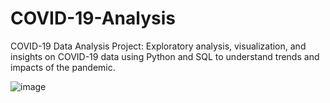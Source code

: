 # COVID-19-Analysis
COVID-19 Data Analysis Project: Exploratory analysis, visualization, and insights on COVID-19 data using Python and SQL to understand trends and impacts of the pandemic.

![image](https://github.com/user-attachments/assets/92c01543-a3ff-437e-ad13-41d2e842abdc)




